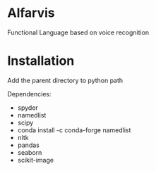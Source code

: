 # Alfarvis
Functional Language based on voice recognition

# Installation
Add the parent directory to python path

Dependencies:
  - spyder
  - namedlist
  - scipy
  - conda install -c conda-forge namedlist
  - nltk
  - pandas
  - seaborn
  - scikit-image
